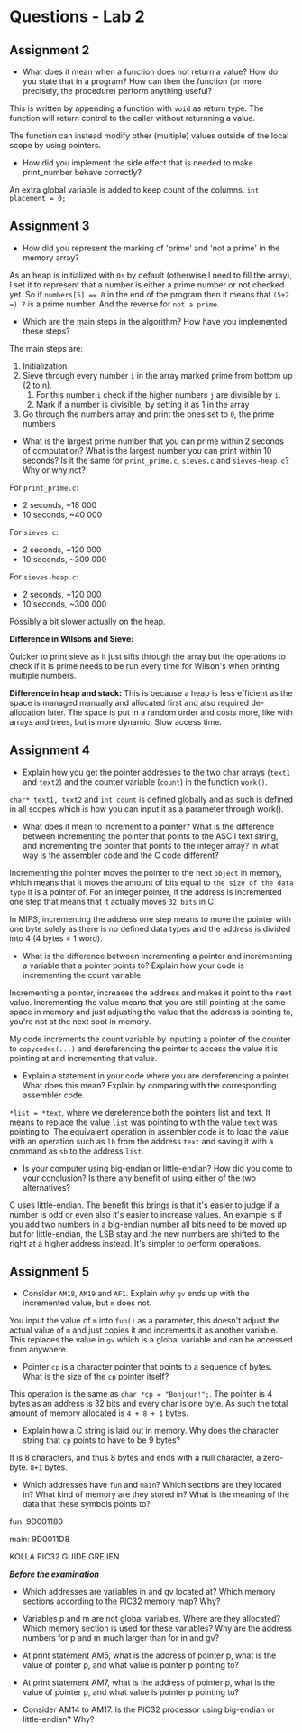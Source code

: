 # Questions - Lab 2

## Assignment 2

- What does it mean when a function does not return a value? How do you state that in a program? How can then the function (or more precisely, the procedure)  perform anything useful?

This is written by appending a function with ``void`` as return type. The function will return control to the caller without returnning a value.

The function can instead modify other (multiple) values outside of the local scope by using pointers.

- How did you implement the side effect that is needed to make print_number behave correctly?

An extra global variable is added to keep count of the columns. ``int placement = 0;`` 

## Assignment 3

- How did you represent the marking of 'prime' and 'not a prime' in the memory array?

As an heap is initialized with `0s` by default (otherwise I need to fill the array), I set it to represent that a number is either a prime number or not checked yet. So if ``numbers[5] == 0`` in the end of the program then it means that ``(5+2 =) 7`` is a prime number. And the reverse for `not a prime`.

- Which are the main steps in the algorithm? How have you implemented these steps?

The main steps are:

1. Initialization
2. Sieve through every number `i` in the array marked prime from bottom up (2 to n).
   1. For this number `i` check if the higher numbers `j` are divisible by `i`. 
   2. Mark if a number is divisible, by setting it as 1 in the array
3. Go through the numbers array and print the ones set to `0`, the prime numbers

- What is the largest prime number that you can prime within 2 seconds of computation? What is the largest number you can print within 10 seconds? Is it the same for `print_prime.c`, `sieves.c` and `sieves-heap.c`? Why or why not?

For `print_prime.c`:

- 2 seconds, ~18 000
- 10 seconds, ~40 000


For `sieves.c`:

- 2 seconds, ~120 000
- 10 seconds, ~300 000

For `sieves-heap.c`:

- 2 seconds, ~120 000
- 10 seconds, ~300 000

Possibly a bit slower actually on the heap.

**Difference in Wilsons and Sieve:**

Quicker to print sieve as it just sifts through the array but the operations to check if it is prime needs to be run every time for Wilson's when printing multiple numbers.

**Difference in heap and stack:**
This is because a heap is less efficient as the space is managed manually and allocated first and also required de-allocation later. The space is put in a random order and costs more, like with arrays and trees, but is more dynamic. Slow access time.

## Assignment 4
- Explain how you get the pointer addresses to the two char arrays (`text1` and `text2`) and the counter variable (`count`) in the function `work()`.

`char* text1, text2` and `int count` is defined globally and as such is defined in all scopes which is how you can input it as a parameter through work().

- What does it mean to increment to a pointer? What is the difference between incrementing the pointer that points to the ASCII text string, and incrementing the pointer that points to the integer array? In what way is the assembler code and the C code different?

Incrementing the pointer moves the pointer to the next `object` in memory, which means that it moves the amount of bits equal to `the size of the data type` it is a pointer of. For an integer pointer, if the address is incremented one step that means that it actually moves `32 bits` in C.

In MIPS, incrementing the address one step means to move the pointer with one byte solely as there is no defined data types and the address is divided into 4 (4 bytes = 1 word).

- What is the difference between incrementing a pointer and incrementing a variable that a pointer points to? Explain how your code is incrementing the count variable.

Incrementing a pointer, increases the address and makes it point to the next value. Incrementing the value means that you are still pointing at the same space in memory and just adjusting the value that the address is pointing to, you're not at the next spot in memory.

My code increments the count variable by inputting a pointer of the counter to `copycodes(...)` and dereferencing the pointer to access the value it is pointing at and incrementing that value.

- Explain a statement in your code where you are dereferencing a pointer. What does this mean? Explain by comparing with the corresponding assembler code.

``*list = *text``, where we dereference both the pointers list and text. It means to replace the value ``list`` was pointing to with the value ``text`` was pointing to. The equivalent operation in assembler code is to load the value with an operation such as `lb` from the address ``text`` and saving it with a command as `sb` to the address ``list``.

- Is your computer using big-endian or little-endian? How did you come to your conclusion? Is there any benefit of using either of the two alternatives?

C uses little-endian. The benefit this brings is that it's easier to judge if a number is odd or even also it's easier to increase values. An example is if you add two numbers in a big-endian number all bits need to be moved up but for little-endian, the LSB stay and the new numbers are shifted to the right at a higher address instead. It's simpler to perform operations.

## Assignment 5
- Consider `AM18`, `AM19` and `AF1`. Explain why `gv` ends up with the incremented value, but `m` does not.

You input the value of `m` into `fun()` as a parameter, this doesn't adjust the actual value of `m` and just copies it and increments it as another variable. This replaces the value in `gv` which is a global variable and can be accessed from anywhere.

- Pointer `cp` is a character pointer that points to a sequence of bytes. What is the size of the `cp` pointer itself?

This operation is the same as ``char *cp = "Bonjour!";``. The pointer is 4 bytes as an address is 32 bits and every char is one byte. As such the total amount of memory allocated is ``4 + 8 + 1`` bytes. 

- Explain how a C string is laid out in memory. Why does the character string that `cp` points to have to be 9 bytes?

It is 8 characters, and thus 8 bytes and ends with a null character, a zero-byte. ``8+1`` bytes.

- Which addresses have `fun` and `main`? Which sections are they located in? What kind of memory are they stored in? What is the meaning of the data that these symbols points to? 

fun: 9D001180

main: 9D0011D8

KOLLA PIC32 GUIDE GREJEN

***Before the examination***

- Which addresses are variables in and gv located at? Which memory sections according to the PIC32 memory map? Why?

- Variables p and m are not global variables. Where are they allocated? Which memory section is used for these variables? Why are the address numbers for p and m much larger than for in and gv?

- At print statement AM5, what is the address of pointer p, what is the value of pointer p, and what value is pointer p pointing to?

- At print statement AM7, what is the address of pointer p, what is the value of pointer p, and what value is pointer p pointing to?

- Consider AM14 to AM17. Is the PIC32 processor using big-endian or little-endian? Why?
